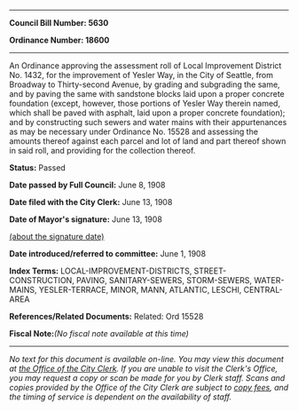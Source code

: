 

********

**Council Bill Number: 5630**
   
**Ordinance Number: 18600**
********

 An Ordinance approving the assessment roll of Local Improvement District No. 1432, for the improvement of Yesler Way, in the City of Seattle, from Broadway to Thirty-second Avenue, by grading and subgrading the same, and by paving the same with sandstone blocks laid upon a proper concrete foundation (except, however, those portions of Yesler Way therein named, which shall be paved with asphalt, laid upon a proper concrete foundation); and by constructing such sewers and water mains with their appurtenances as may be necessary under Ordinance No. 15528 and assessing the amounts thereof against each parcel and lot of land and part thereof shown in said roll, and providing for the collection thereof.

**Status:** Passed
   
**Date passed by Full Council:** June 8, 1908
   
**Date filed with the City Clerk:** June 13, 1908
   
**Date of Mayor's signature:** June 13, 1908
   
[(about the signature date)](/~public/approvaldate.htm)
   
   
   
**Date introduced/referred to committee:** June 1, 1908
   
   
**Index Terms:** LOCAL-IMPROVEMENT-DISTRICTS, STREET-CONSTRUCTION, PAVING, SANITARY-SEWERS, STORM-SEWERS, WATER-MAINS, YESLER-TERRACE, MINOR, MANN, ATLANTIC, LESCHI, CENTRAL-AREA

**References/Related Documents:** Related: Ord 15528

**Fiscal Note:**_(No fiscal note available at this time)_
********

_No text for this document is available on-line. You may view this document at [the Office of the City Clerk](http://www.seattle.gov/leg/clerk/contactUs.htm). If you are unable to visit the Clerk's Office, you may request a copy or scan be made for you by Clerk staff. Scans and copies provided by the Office of the City Clerk are subject to [copy fees](http://clerk.seattle.gov/~public/clerkfees.htm), and the timing of service is dependent on the availability of staff._

